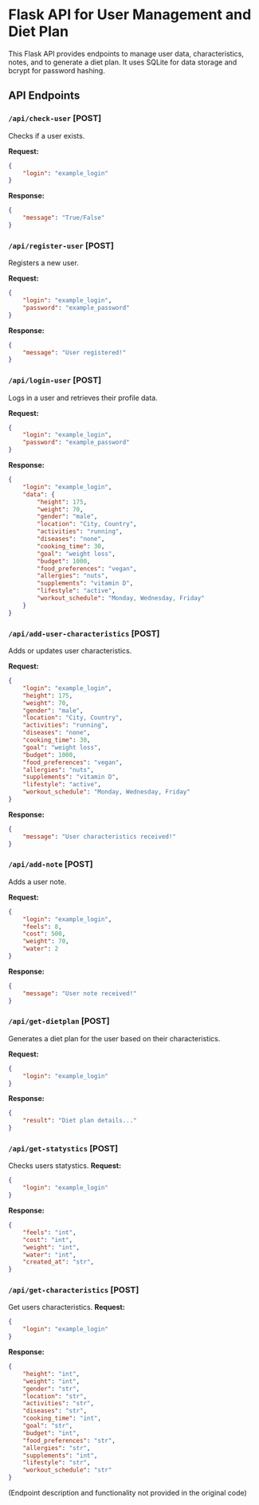 # Flask API for User Management and Diet Plan

This Flask API provides endpoints to manage user data, characteristics, notes, and to generate a diet plan. It uses SQLite for data storage and bcrypt for password hashing.

## API Endpoints

### `/api/check-user` [POST]

Checks if a user exists.

**Request:**
```json
{
    "login": "example_login"
}
```

**Response:**
```json
{
    "message": "True/False"
}
```

### `/api/register-user` [POST]

Registers a new user.

**Request:**
```json
{
    "login": "example_login",
    "password": "example_password"
}
```

**Response:**
```json
{
    "message": "User registered!"
}
```

### `/api/login-user` [POST]

Logs in a user and retrieves their profile data.

**Request:**
```json
{
    "login": "example_login",
    "password": "example_password"
}
```

**Response:**
```json
{
    "login": "example_login",
    "data": {
        "height": 175,
        "weight": 70,
        "gender": "male",
        "location": "City, Country",
        "activities": "running",
        "diseases": "none",
        "cooking_time": 30,
        "goal": "weight loss",
        "budget": 1000,
        "food_preferences": "vegan",
        "allergies": "nuts",
        "supplements": "vitamin D",
        "lifestyle": "active",
        "workout_schedule": "Monday, Wednesday, Friday"
    }
}
```

### `/api/add-user-characteristics` [POST]

Adds or updates user characteristics.

**Request:**
```json
{
    "login": "example_login",
    "height": 175,
    "weight": 70,
    "gender": "male",
    "location": "City, Country",
    "activities": "running",
    "diseases": "none",
    "cooking_time": 30,
    "goal": "weight loss",
    "budget": 1000,
    "food_preferences": "vegan",
    "allergies": "nuts",
    "supplements": "vitamin D",
    "lifestyle": "active",
    "workout_schedule": "Monday, Wednesday, Friday"
}
```

**Response:**
```json
{
    "message": "User characteristics received!"
}
```

### `/api/add-note` [POST]

Adds a user note.

**Request:**
```json
{
    "login": "example_login",
    "feels": 8,
    "cost": 500,
    "weight": 70,
    "water": 2
}
```

**Response:**
```json
{
    "message": "User note received!"
}
```

### `/api/get-dietplan` [POST]

Generates a diet plan for the user based on their characteristics.

**Request:**
```json
{
    "login": "example_login"
}
```

**Response:**
```json
{
    "result": "Diet plan details..."
}
```

### `/api/get-statystics` [POST]

Checks users statystics.
**Request:**
```json
{
    "login": "example_login"
}
```

**Response:**
```json
{
    "feels": "int",
    "cost": "int",
    "weight": "int",
    "water": "int",
    "created_at": "str",
}
```

### `/api/get-characteristics` [POST]

Get users characteristics.
**Request:**
```json
{
    "login": "example_login"
}
```

**Response:**
```json
{
    "height": "int",
    "weight": "int",
    "gender": "str",
    "location": "str",
    "activities": "str",
    "diseases": "str",
    "cooking_time": "int",
    "goal": "str",
    "budget": "int",
    "food_preferences": "str",
    "allergies": "str",
    "supplements": "int",
    "lifestyle": "str",
    "workout_schedule": "str"
}
```


(Endpoint description and functionality not provided in the original code)